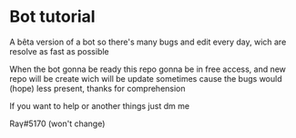 # Bot tutorial

A bêta version of a bot so there's many bugs and edit every day, wich are resolve as fast as possible

When the bot gonna be ready this repo gonna be in free access, and new repo will be create wich will be update sometimes cause the bugs would (hope) less present, thanks for comprehension

If you want to help or another things just dm me 

Raγ#5170 (won't change)
